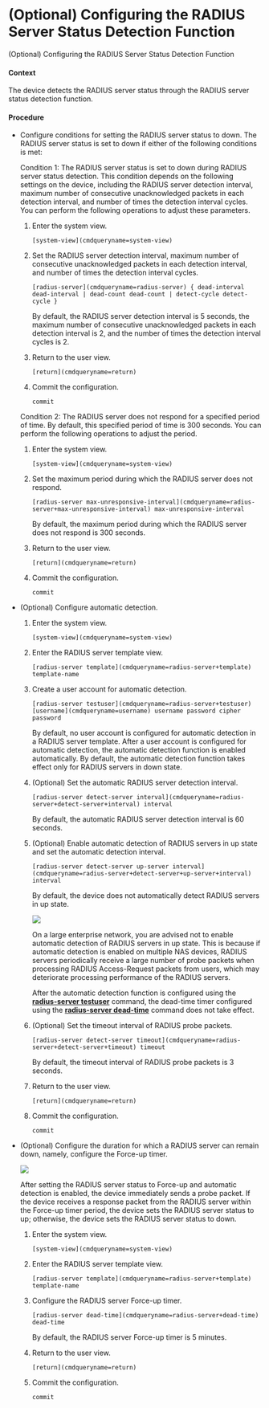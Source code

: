 (Optional) Configuring the RADIUS Server Status Detection Function
==================================================================

(Optional) Configuring the RADIUS Server Status Detection Function

#### Context

The device detects the RADIUS server status through the RADIUS server status detection function.


#### Procedure

* Configure conditions for setting the RADIUS server status to down. The RADIUS server status is set to down if either of the following conditions is met:
  
  Condition 1: The RADIUS server status is set to down during RADIUS server status detection. This condition depends on the following settings on the device, including the RADIUS server detection interval, maximum number of consecutive unacknowledged packets in each detection interval, and number of times the detection interval cycles. You can perform the following operations to adjust these parameters.
  1. Enter the system view.
     
     ```
     [system-view](cmdqueryname=system-view)
     ```
  2. Set the RADIUS server detection interval, maximum number of consecutive unacknowledged packets in each detection interval, and number of times the detection interval cycles.
     ```
     [radius-server](cmdqueryname=radius-server) { dead-interval dead-interval | dead-count dead-count | detect-cycle detect-cycle }
     ```
     
     By default, the RADIUS server detection interval is 5 seconds, the maximum number of consecutive unacknowledged packets in each detection interval is 2, and the number of times the detection interval cycles is 2.
  3. Return to the user view.
     
     ```
     [return](cmdqueryname=return)
     ```
  4. Commit the configuration.
     ```
     commit
     ```
  Condition 2: The RADIUS server does not respond for a specified period of time. By default, this specified period of time is 300 seconds. You can perform the following operations to adjust the period.
  1. Enter the system view.
     
     ```
     [system-view](cmdqueryname=system-view)
     ```
  2. Set the maximum period during which the RADIUS server does not respond.
     ```
     [radius-server max-unresponsive-interval](cmdqueryname=radius-server+max-unresponsive-interval) max-unresponsive-interval
     ```
     
     By default, the maximum period during which the RADIUS server does not respond is 300 seconds.
  3. Return to the user view.
     
     ```
     [return](cmdqueryname=return)
     ```
  4. Commit the configuration.
     ```
     commit
     ```
* (Optional) Configure automatic detection.
  
  
  1. Enter the system view.
     
     ```
     [system-view](cmdqueryname=system-view)
     ```
  2. Enter the RADIUS server template view.
     ```
     [radius-server template](cmdqueryname=radius-server+template) template-name
     ```
  3. Create a user account for automatic detection.
     
     ```
     [radius-server testuser](cmdqueryname=radius-server+testuser) [username](cmdqueryname=username) username password cipher password
     ```
     
     By default, no user account is configured for automatic detection in a RADIUS server template. After a user account is configured for automatic detection, the automatic detection function is enabled automatically. By default, the automatic detection function takes effect only for RADIUS servers in down state.
  4. (Optional) Set the automatic RADIUS server detection interval.
     
     ```
     [radius-server detect-server interval](cmdqueryname=radius-server+detect-server+interval) interval
     ```
     
     By default, the automatic RADIUS server detection interval is 60 seconds.
  5. (Optional) Enable automatic detection of RADIUS servers in up state and set the automatic detection interval.
     
     ```
     [radius-server detect-server up-server interval](cmdqueryname=radius-server+detect-server+up-server+interval) interval
     ```
     
     By default, the device does not automatically detect RADIUS servers in up state.
     
     ![](public_sys-resources/note_3.0-en-us.png) 
     
     On a large enterprise network, you are advised not to enable automatic detection of RADIUS servers in up state. This is because if automatic detection is enabled on multiple NAS devices, RADIUS servers periodically receive a large number of probe packets when processing RADIUS Access-Request packets from users, which may deteriorate processing performance of the RADIUS servers.
     
     After the automatic detection function is configured using the [**radius-server testuser**](cmdqueryname=radius-server+testuser) command, the dead-time timer configured using the [**radius-server dead-time**](cmdqueryname=radius-server+dead-time) command does not take effect.
  6. (Optional) Set the timeout interval of RADIUS probe packets.
     
     ```
     [radius-server detect-server timeout](cmdqueryname=radius-server+detect-server+timeout) timeout
     ```
     
     By default, the timeout interval of RADIUS probe packets is 3 seconds.
  7. Return to the user view.
     
     ```
     [return](cmdqueryname=return)
     ```
  8. Commit the configuration.
     ```
     commit
     ```
* (Optional) Configure the duration for which a RADIUS server can remain down, namely, configure the Force-up timer.
  
  ![](public_sys-resources/note_3.0-en-us.png) 
  
  After setting the RADIUS server status to Force-up and automatic detection is enabled, the device immediately sends a probe packet. If the device receives a response packet from the RADIUS server within the Force-up timer period, the device sets the RADIUS server status to up; otherwise, the device sets the RADIUS server status to down.
  
  1. Enter the system view.
     
     ```
     [system-view](cmdqueryname=system-view)
     ```
  2. Enter the RADIUS server template view.
     ```
     [radius-server template](cmdqueryname=radius-server+template) template-name
     ```
  3. Configure the RADIUS server Force-up timer.
     
     ```
     [radius-server dead-time](cmdqueryname=radius-server+dead-time) dead-time
     ```
     
     By default, the RADIUS server Force-up timer is 5 minutes.
  4. Return to the user view.
     
     ```
     [return](cmdqueryname=return)
     ```
  5. Commit the configuration.
     ```
     commit
     ```